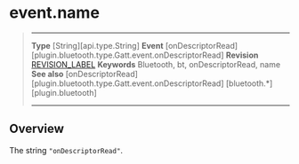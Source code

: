 # event.name

> --------------------- ------------------------------------------------------------------------------------------
> __Type__              [String][api.type.String]
> __Event__             [onDescriptorRead][plugin.bluetooth.type.Gatt.event.onDescriptorRead]
> __Revision__          [REVISION_LABEL](REVISION_URL)
> __Keywords__          Bluetooth, bt, onDescriptorRead, name
> __See also__          [onDescriptorRead][plugin.bluetooth.type.Gatt.event.onDescriptorRead]
>						[bluetooth.*][plugin.bluetooth]
> --------------------- ------------------------------------------------------------------------------------------

## Overview

The string `"onDescriptorRead"`.